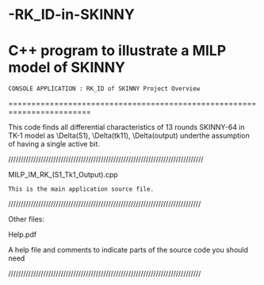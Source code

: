 # -RK_ID-in-SKINNY
C++ program to illustrate a MILP model of SKINNY
========================================================================
    CONSOLE APPLICATION : RK_ID of SKINNY Project Overview
========================================================================

This code finds all differential characteristics of 13 rounds
SKINNY-64 in TK-1 model as \Delta(S1), \Delta(tk11), \Delta(output) underthe
assumption of having a single active bit.

//////////////////////////////////////////////////////////////////////////////

MILP_IM_RK_(S1_Tk1_Output).cpp

    This is the main application source file.

/////////////////////////////////////////////////////////////////////////////

Other files:

Help.pdf 

A help file and comments to indicate parts of the source code you
should need


/////////////////////////////////////////////////////////////////////////////
